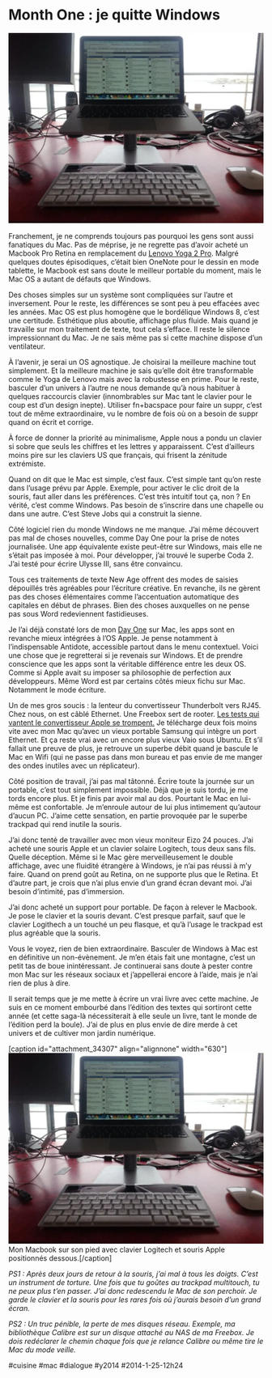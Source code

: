 # Month One : je quitte Windows

![](_i/bureaumac.webp)

Franchement, je ne comprends toujours pas pourquoi les gens sont aussi fanatiques du Mac. Pas de méprise, je ne regrette pas d’avoir acheté un Macbook Pro Retina en remplacement du [Lenovo Yoga 2 Pro](#lenovo). Malgré quelques doutes épisodiques, c’était bien OneNote pour le dessin en mode tablette, le Macbook est sans doute le meilleur portable du moment, mais le Mac OS a autant de défauts que Windows.

Des choses simples sur un système sont compliquées sur l’autre et inversement. Pour le reste, les différences se sont peu à peu effacées avec les années. Mac OS est plus homogène que le bordélique Windows 8, c’est une certitude. Esthétique plus aboutie, affichage plus fluide. Mais quand je travaille sur mon traitement de texte, tout cela s’efface. Il reste le silence impressionnant du Mac. Je ne sais même pas si cette machine dispose d’un ventilateur.

À l’avenir, je serai un OS agnostique. Je choisirai la meilleure machine tout simplement. Et la meilleure machine je sais qu’elle doit être transformable comme le Yoga de Lenovo mais avec la robustesse en prime. Pour le reste, basculer d’un univers à l’autre ne nous demande qu’à nous habituer à quelques raccourcis clavier (innombrables sur Mac tant le clavier pour le coup est d’un design inepte). Utiliser fn+bacspace pour faire un suppr, c’est tout de même extraordinaire, vu le nombre de fois où on a besoin de suppr quand on écrit et corrige.

À force de donner la priorité au minimalisme, Apple nous a pondu un clavier si sobre que seuls les chiffres et les lettres y apparaissent. C’est d’ailleurs moins pire sur les claviers US que français, qui frisent la zénitude extrémiste.

Quand on dit que le Mac est simple, c’est faux. C’est simple tant qu’on reste dans l’usage prévu par Apple. Exemple, pour activer le clic droit de la souris, faut aller dans les préférences. C’est très intuitif tout ça, non ? En vérité, c’est comme Windows. Pas besoin de s’inscrire dans une chapelle ou dans une autre. C’est Steve Jobs qui a construit la sienne.

Côté logiciel rien du monde Windows ne me manque. J’ai même découvert pas mal de choses nouvelles, comme Day One pour la prise de notes journalisée. Une app équivalente existe peut-être sur Windows, mais elle ne s’était pas imposée à moi. Pour développer, j’ai trouvé le superbe Coda 2. J’ai testé pour écrire Ulysse III, sans être convaincu.

Tous ces traitements de texte New Age offrent des modes de saisies dépouillés très agréables pour l’écriture créative. En revanche, ils ne gèrent pas des choses élémentaires comme l’accentuation automatique des capitales en début de phrases. Bien des choses auxquelles on ne pense pas sous Word redeviennent fastidieuses.

Je l’ai déjà constaté lors de mon [Day One](../../2013/12/day-one-je-quitte-windows.md) sur Mac, les apps sont en revanche mieux intégrées à l’OS Apple. Je pense notamment à l’indispensable Antidote, accessible partout dans le menu contextuel. Voici une chose que je regretterai si je revenais sur Windows. Et de prendre conscience que 
les apps sont la véritable différence entre les deux OS. Comme si Apple avait su imposer sa philosophie de perfection aux développeurs. Même Word est par certains côtés mieux fichu sur Mac. Notamment le mode écriture.

Un de mes gros soucis : la lenteur du convertisseur Thunderbolt vers RJ45. Chez nous, on est câblé Ethernet. Une Freebox sert de rooter. [Les tests qui vantent le convertisseur Apple se trompent.](http://www.macg.co/2012/06/test-de-ladaptateur-thunderbolt-vers-gigabit-ethernet-dapple-56866) Je télécharge deux fois moins vite avec mon Mac qu’avec un vieux portable Samsung qui intègre un port Ethernet. Et ça reste vrai avec un encore plus vieux Vaio sous Ubuntu. Et s’il fallait une preuve de plus, je retrouve un superbe débit quand je bascule le Mac en Wifi (qui ne passe pas dans mon bureau et pas envie de me manger des ondes inutiles avec un réplicateur).

Côté position de travail, j’ai pas mal tâtonné. Écrire toute la journée sur un portable, c’est tout simplement impossible. Déjà que je suis tordu, je me tords encore plus. Et je finis par avoir mal au dos. Pourtant le Mac en lui-même est confortable. Je m’enroule autour de lui plus intimement qu’autour d’aucun PC. J’aime cette sensation, en partie provoquée par le superbe trackpad qui rend inutile la souris.

J’ai donc tenté de travailler avec mon vieux moniteur Eizo 24 pouces. J’ai acheté une souris Apple et un clavier solaire Logitech, tous deux sans fils. Quelle déception. Même si le Mac gère merveilleusement le double affichage, avec une fluidité étrangère à Windows, je n’ai pas réussi à m’y faire. Quand on prend goût au Retina, on ne supporte plus que le Retina. Et d’autre part, je crois que n’ai plus envie d’un grand écran devant moi. J’ai besoin d’intimité, pas d’immersion.

J’ai donc acheté un support pour portable. De façon à relever le Macbook. Je pose le clavier et la souris devant. C’est presque parfait, sauf que le clavier Logithech a un touché un peu flasque, et qu’à l’usage le trackpad est plus agréable que la souris.

Vous le voyez, rien de bien extraordinaire. Basculer de Windows à Mac est en définitive un non-évènement. Je m’en étais fait une montagne, c’est un petit tas de boue inintéressant. Je continuerai sans doute à pester contre mon Mac sur les réseaux sociaux et j’appellerai encore à l’aide, mais je n’ai rien de plus à dire.

Il serait temps que je me mette à écrire un vrai livre avec cette machine. Je suis en ce moment embourbé dans l’édition des textes qui sortiront cette année (et cette saga-là nécessiterait à elle seule un livre, tant le monde de l’édition perd la boule). J’ai de plus en plus envie de dire merde à cet univers et de cultiver mon jardin numérique.

[caption id="attachment\_34307" align="alignnone" width="630"]![Mon Macbook sur son pied avec clavier Logitech et souris Apple positionnés dessous.](_i/bureaumac.webp) Mon Macbook sur son pied avec clavier Logitech et souris Apple positionnés dessous.[/caption]

*PS1 : Après deux jours de retour à la souris, j’ai mal à tous les doigts. C’est un instrument de torture. Une fois que tu goûtes au trackpad multitouch, tu ne peux plus t’en passer. J’ai donc redescendu le Mac de son perchoir. Je garde le clavier et la souris pour les rares fois où j’aurais besoin d’un grand écran.*

*PS2 : Un truc pénible, la perte de mes disques réseau. Exemple, ma bibliothèque Calibre est sur un disque attaché au NAS de ma Freebox. Je dois redéclarer le chemin chaque fois que je relance Calibre ou même tire le Mac du mode veille.*



#cuisine #mac #dialogue #y2014 #2014-1-25-12h24
